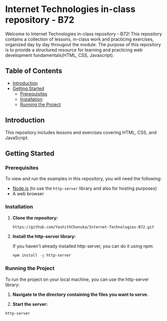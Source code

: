 # Internet Technologies in-class repository - B72

Welcome to Internet Technologies in-class repository - B72! This repository contains a collection of lessons, in-class work and practicing exercises, organized day by day througout the module. The purpose of this repository is to provide a structured resource for learning and practicing web development fundamentals(HTML, CSS, Javascript).

## Table of Contents

- [Introduction](#introduction)
- [Getting Started](#getting-started)
  - [Prerequisites](#prerequisites)
  - [Installation](#installation)
  - [Running the Project](#running-the-project)

## Introduction

This repository includes lessons and exercises covering HTML, CSS, and JavaScript.

## Getting Started

### Prerequisites

To view and run the examples in this repository, you will need the following:

- [Node.js](https://nodejs.org/) (to use the `http-server` library and also for hosting purposes)
- A web browser

### Installation

1. **Clone the repository:**

   ```bash
   https://github.com/YashithChanuka/Internet-Technologies-B72.git

2. **Install the http-server library:**
  
   If you haven't already installed http-server, you can do it using npm:

   ```bash
   npm install -g http-server

### Running the Project

   To run the project on your local machine, you can use the http-server library:

   1. **Navigate to the directory containing the files you want to serve.**

   2. **Start the server:**

   ```bash
   http-server
